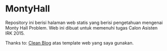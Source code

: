 # MontyHall
Repository ini berisi halaman web statis yang berisi pengetahuan mengenai Monty Hall Problem. Web ini dibuat untuk memenuhi tugas Calon Asisten IRK 2015.

Thanks to: [Clean Blog](http://startbootstrap.com/template-overviews/clean-blog/) atas template web yang saya gunakan.
